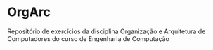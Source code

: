 # OrgArc
Repositório de exercícios da disciplina Organização e Arquitetura de Computadores do curso de Engenharia de Computação
